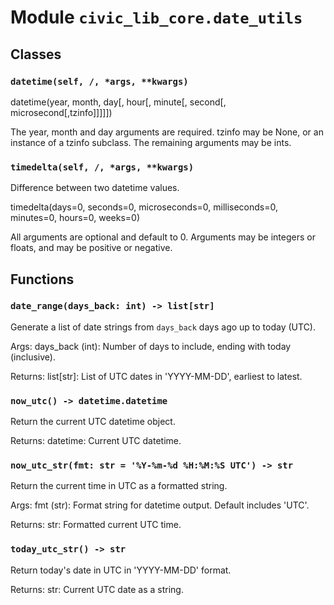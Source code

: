 # Module `civic_lib_core.date_utils`

## Classes

### `datetime(self, /, *args, **kwargs)`

datetime(year, month, day[, hour[, minute[, second[, microsecond[,tzinfo]]]]])

The year, month and day arguments are required. tzinfo may be None, or an
instance of a tzinfo subclass. The remaining arguments may be ints.

### `timedelta(self, /, *args, **kwargs)`

Difference between two datetime values.

timedelta(days=0, seconds=0, microseconds=0, milliseconds=0, minutes=0, hours=0, weeks=0)

All arguments are optional and default to 0.
Arguments may be integers or floats, and may be positive or negative.

## Functions

### `date_range(days_back: int) -> list[str]`

Generate a list of date strings from `days_back` days ago up to today (UTC).

Args:
    days_back (int): Number of days to include, ending with today (inclusive).

Returns:
    list[str]: List of UTC dates in 'YYYY-MM-DD', earliest to latest.

### `now_utc() -> datetime.datetime`

Return the current UTC datetime object.

Returns:
    datetime: Current UTC datetime.

### `now_utc_str(fmt: str = '%Y-%m-%d %H:%M:%S UTC') -> str`

Return the current time in UTC as a formatted string.

Args:
    fmt (str): Format string for datetime output. Default includes 'UTC'.

Returns:
    str: Formatted current UTC time.

### `today_utc_str() -> str`

Return today's date in UTC in 'YYYY-MM-DD' format.

Returns:
    str: Current UTC date as a string.
